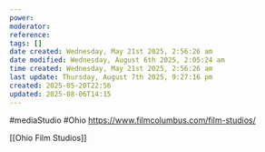 ```yaml
---
power: 
moderator: 
reference: 
tags: []
date created: Wednesday, May 21st 2025, 2:56:26 am
date modified: Wednesday, August 6th 2025, 2:05:24 am
time created: Wednesday, May 21st 2025, 2:56:26 am
last update: Thursday, August 7th 2025, 9:27:16 pm
created: 2025-05-20T22:56
updated: 2025-08-06T14:15
---
```

#mediaStudio #Ohio 
https://www.filmcolumbus.com/film-studios/

[[Ohio Film Studios]]

